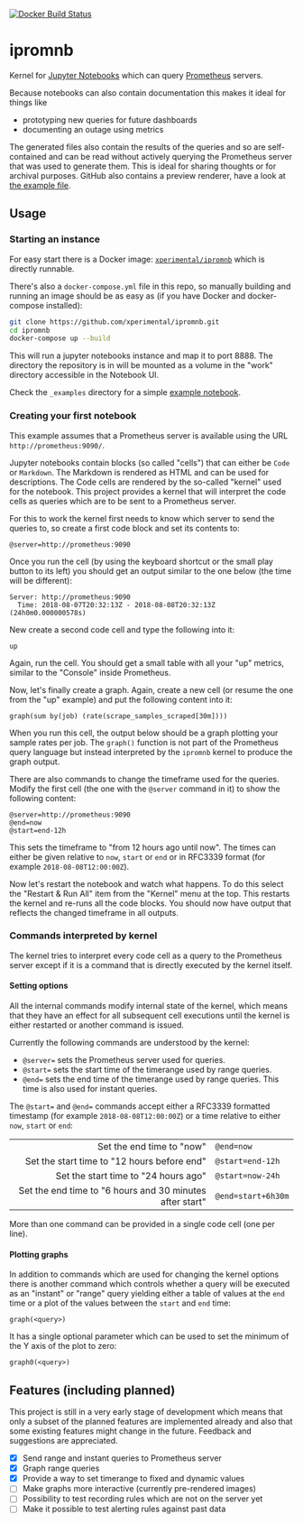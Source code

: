 [![Docker Build Status](https://img.shields.io/docker/build/xperimental/ipromnb.svg?style=flat-square)](https://hub.docker.com/r/xperimental/ipromnb/)

# ipromnb

Kernel for [Jupyter Notebooks](http://jupyter.org/) which can query [Prometheus](https://prometheus.io/) servers.

Because notebooks can also contain documentation this makes it ideal for things like

- prototyping new queries for future dashboards
- documenting an outage using metrics

The generated files also contain the results of the queries and so are self-contained and can be read without actively querying the Prometheus server that was used to generate them. This is ideal for sharing thoughts or for archival purposes. GitHub also contains a preview renderer, have a look at [the example file](_examples/Test.ipynb).

## Usage

### Starting an instance

For easy start there is a Docker image: [`xperimental/ipromnb`](https://hub.docker.com/r/xperimental/ipromnb/) which is directly runnable.

There's also a `docker-compose.yml` file in this repo, so manually building and running an image should be as easy as (if you have Docker and docker-compose installed):

```bash
git clone https://github.com/xperimental/ipromnb.git
cd ipromnb
docker-compose up --build
```

This will run a jupyter notebooks instance and map it to port 8888. The directory the repository is in will be mounted as a volume in the "work" directory accessible in the Notebook UI.

Check the `_examples` directory for a simple [example notebook](_examples/Test.ipynb).

### Creating your first notebook

This example assumes that a Prometheus server is available using the URL `http://prometheus:9090/`.

Jupyter notebooks contain blocks (so called "cells") that can either be `Code` or `Markdown`. The Markdown is rendered as HTML and can be used for descriptions. The Code cells are rendered by the so-called "kernel" used for the notebook. This project provides a kernel that will interpret the code cells as queries which are to be sent to a Prometheus server.

For this to work the kernel first needs to know which server to send the queries to, so create a first code block and set its contents to:

```plain
@server=http://prometheus:9090
```

Once you run the cell (by using the keyboard shortcut or the small play button to its left) you should get an output similar to the one below (the time will be different):

```plain
Server: http://prometheus:9090
  Time: 2018-08-07T20:32:13Z - 2018-08-08T20:32:13Z (24h0m0.000000578s)
```

New create a second code cell and type the following into it:

```plain
up
```

Again, run the cell. You should get a small table with all your "up" metrics, similar to the "Console" inside Prometheus.

Now, let's finally create a graph. Again, create a new cell (or resume the one from the "up" example) and put the following content into it:

```plain
graph(sum by(job) (rate(scrape_samples_scraped[30m])))
```

When you run this cell, the output below should be a graph plotting your sample rates per job. The `graph()` function is not part of the Prometheus query language but instead interpreted by the `ipromnb` kernel to produce the graph output.

There are also commands to change the timeframe used for the queries. Modify the first cell (the one with the `@server` command in it) to show the following content:

```plain
@server=http://prometheus:9090
@end=now
@start=end-12h
```

This sets the timeframe to "from 12 hours ago until now". The times can either be given relative to `now`, `start` or `end` or in RFC3339 format (for example `2018-08-08T12:00:00Z`).

Now let's restart the notebook and watch what happens. To do this select the "Restart & Run All" item from the "Kernel" menu at the top. This restarts the kernel and re-runs all the code blocks. You should now have output that reflects the changed timeframe in all outputs.

### Commands interpreted by kernel

The kernel tries to interpret every code cell as a query to the Prometheus server except if it is a command that is directly executed by the kernel itself.

#### Setting options

All the internal commands modify internal state of the kernel, which means that they have an effect for all subsequent cell executions until the kernel is either restarted or another command is issued.

Currently the following commands are understood by the kernel:

- `@server=` sets the Prometheus server used for queries.
- `@start=` sets the start time of the timerange used by range queries.
- `@end=` sets the end time of the timerange used by range queries. This time is also used for instant queries.

The `@start=` and `@end=` commands accept either a RFC3339 formatted timestamp (for example `2018-08-08T12:00:00Z`) or a time relative to either `now`, `start` or `end`:

|                                                          |                    |
| -------------------------------------------------------: | ------------------ |
|                                Set the end time to "now" | `@end=now`         |
|              Set the start time to "12 hours before end" | `@start=end-12h`   |
|                     Set the start time to "24 hours ago" | `@start=now-24h`   |
| Set the end time to "6 hours and 30 minutes after start" | `@end=start+6h30m` |

More than one command can be provided in a single code cell (one per line).

#### Plotting graphs

In addition to commands which are used for changing the kernel options there is another command which controls whether a query will be executed as an "instant" or "range" query yielding either a table of values at the `end` time or a plot of the values between the `start` and `end` time:

```plain
graph(<query>)
```

It has a single optional parameter which can be used to set the minimum of the Y axis of the plot to zero:

```plain
graph0(<query>)
```

## Features (including planned)

This project is still in a very early stage of development which means that only a subset of the planned features are implemented already and also that some existing features might change in the future. Feedback and suggestions are appreciated.

- [x] Send range and instant queries to Prometheus server
- [x] Graph range queries
- [x] Provide a way to set timerange to fixed and dynamic values
- [ ] Make graphs more interactive (currently pre-rendered images)
- [ ] Possibility to test recording rules which are not on the server yet
- [ ] Make it possible to test alerting rules against past data
